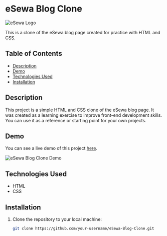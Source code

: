 # eSewa Blog Clone

![eSewa Logo](https://e7.pngegg.com/pngimages/18/669/png-clipart-esewa-fonepay-pvt-ltd-logo-brand-cash-on-delivery-logo-text-logo.png)

This is a clone of the eSewa blog page created for practice with HTML and CSS.

## Table of Contents

- [Description](#description)
- [Demo](#demo)
- [Technologies Used](#technologies-used)
- [Installation](#installation)

## Description

This project is a simple HTML and CSS clone of the eSewa blog page. It was created as a learning exercise to improve front-end development skills. You can use it as a reference or starting point for your own projects.

## Demo

You can see a live demo of this project [here](link-to-demo).

![eSewa Blog Clone Demo](link-to-demo-screenshot.png)

## Technologies Used

- HTML
- CSS

## Installation

1. Clone the repository to your local machine:

   ```bash
   git clone https://github.com/your-username/eSewa-Blog-Clone.git
   ```
